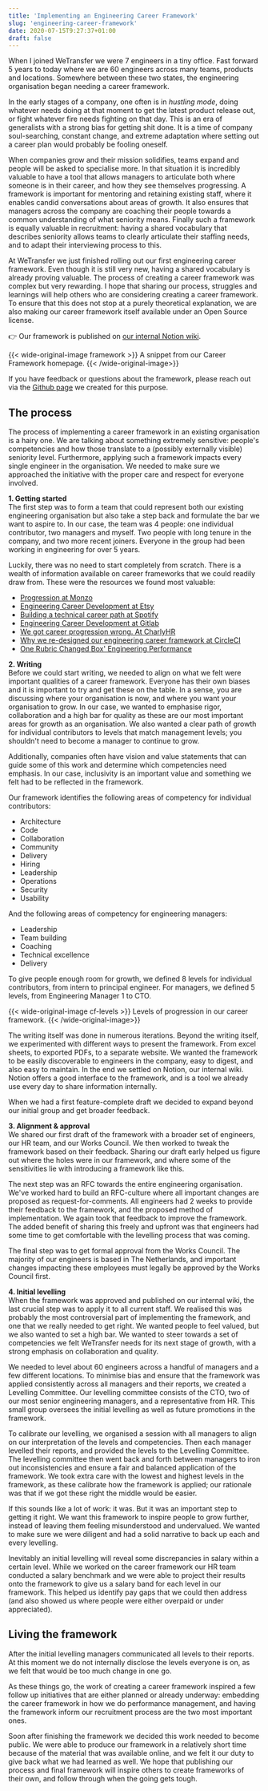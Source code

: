```yaml
---
title: 'Implementing an Engineering Career Framework'
slug: 'engineering-career-framework'
date: 2020-07-15T9:27:37+01:00
draft: false
---
```


When I joined WeTransfer we were 7 engineers in a tiny office. Fast forward 5 years to today where we are 60 engineers across many teams, products and locations. Somewhere between these two states, the engineering organisation began needing a career framework. 

In the early stages of a company, one often is in *hustling mode*, doing whatever needs doing at that moment to get the latest product release out, or fight whatever fire needs fighting on that day. This is an era of generalists with a strong bias for getting shit done. It is a time of company soul-searching, constant change, and extreme adaptation where setting out a career plan would probably be fooling oneself. 

When companies grow and their mission solidifies, teams expand and people will be asked to specialise more. In that situation it is incredibly valuable to have a tool that allows managers to articulate both where someone is in their career, and how they see themselves progressing. A framework is important for mentoring and retaining existing staff, where it enables candid conversations about areas of growth. It also ensures that managers across the company are coaching their people towards a common understanding of what seniority means. Finally such a framework is equally valuable in recruitment: having a shared vocabulary that describes seniority allows teams to clearly articulate their staffing needs, and to adapt their interviewing process to this.

At WeTransfer we just finished rolling out our first engineering career framework. Even though it is still very new, having a shared vocabulary is already proving valuable. The process of creating a career framework was complex but very rewarding. I hope that sharing our process, struggles and learnings will help others who are considering creating a career framework. To ensure that this does not stop at a purely theoretical explanation, we are also making our career framework itself available under an Open Source license.

👉 Our framework is published on [our internal Notion wiki](https://www.notion.so/wetransfer/Product-Engineering-Career-Framework-b843ab7c7b574960adc7583d56fd0dad).

{{< wide-original-image framework >}}
    A snippet from our Career Framework homepage.
{{< /wide-original-image>}}

If you have feedback or questions about the framework, please reach out via the [Github page](https://github.com/WeTransfer/product-engineering-career-framework) we created for this purpose. 

## The process

The process of implementing a career framework in an existing organisation is a hairy one. We are talking about something extremely sensitive: people's competencies and how those translate to a (possibly externally visible) seniority level. Furthermore, applying such a framework impacts every single engineer in the organisation. We needed to make sure we approached the initiative with the proper care and respect for everyone involved.

**1. Getting started**<br>
The first step was to form a team that could represent both our existing engineering organisation but also take a step back and formulate the bar we want to aspire to. In our case, the team was 4 people: one individual contributor, two managers and myself. Two people with long tenure in the company, and two more recent joiners. Everyone in the group had been working in engineering for over 5 years. 

Luckily, there was no need to start completely from scratch. There is a wealth of information available on career frameworks that we could readily draw from. These were the resources we found most valuable:

- [Progression at Monzo](https://progression.monzo.com)
- [Engineering Career Development at Etsy](https://codeascraft.com/2019/10/02/engineering-career-development-at-etsy/)
- [Building a technical career path at Spotify](https://labs.spotify.com/2016/02/08/technical-career-path/)
- [Engineering Career Development at Gitlab](https://about.gitlab.com/handbook/engineering/career-development/)
- [We got career progression wrong. At CharlyHR](https://www.charliehr.com/blog/career-progression-framework-why-2/)
- [Why we re-designed our engineering career framework at CircleCI](https://circleci.com/blog/why-we-re-designed-our-engineering-career-paths-at-circleci/)
- [One Rubric Changed Box' Engineering Performance](https://firstround.com/review/one-rubric-changed-boxs-engineering-performance-heres-how/)



**2. Writing**<br>
Before we could start writing, we needed to align on what we felt were important qualities of a career framework. Everyone has their own biases and it is important to try and get these on the table. In a sense, you are discussing where your organisation is now, and where you want your organisation to grow. In our case, we wanted to emphasise rigor, collaboration and a high bar for quality as these are our most important areas for growth as an organisation. We also wanted a clear path of growth for individual contributors to levels that match management levels; you shouldn't need to become a manager to continue to grow.

Additionally, companies often have vision and value statements that can guide some of this work and determine which competencies need emphasis. In our case, inclusivity is an important value and something we felt had to be reflected in the framework.

Our framework identifies the following areas of competency for individual contributors:

- Architecture
- Code
- Collaboration
- Community
- Delivery
- Hiring
- Leadership
- Operations
- Security
- Usability

And the following areas of competency for engineering managers:

- Leadership
- Team building
- Coaching
- Technical excellence
- Delivery

To give people enough room for growth, we defined 8 levels for individual contributors, from intern to principal engineer. For managers, we defined 5 levels, from Engineering Manager 1 to CTO.

{{< wide-original-image cf-levels >}}
    Levels of progression in our career framework.
{{< /wide-original-image>}}

The writing itself was done in numerous iterations. Beyond the writing itself, we experimented with different ways to present the framework. From excel sheets, to exported PDFs, to a separate website. We wanted the framework to be easily discoverable to engineers in the company, easy to digest, and also easy to maintain. In the end we settled on Notion, our internal wiki. Notion offers a good interface to the framework, and is a tool we already use every day to share information internally.

When we had a first feature-complete draft we decided to expand beyond our initial group and get broader feedback. 

**3. Alignment & approval**<br>
We shared our first draft of the framework with a broader set of engineers, our HR team, and our Works Council. We then worked to tweak the framework based on their feedback. Sharing our draft early helped us figure out where the holes were in our framework, and where some of the sensitivities lie with introducing a framework like this.

The next step was an RFC towards the entire engineering organisation. We've worked hard to build an RFC-culture where all important changes are proposed as request-for-comments. All engineers had 2 weeks to provide their feedback to the framework, and the proposed method of implementation. We again took that feedback to improve the framework. The added benefit of sharing this freely and upfront was that engineers had some time to get comfortable with the levelling process that was coming.

The final step was to get formal approval from the Works Council. The majority of our engineers is based in The Netherlands, and important changes impacting these employees must legally be approved by the Works Council first. 

**4. Initial levelling**<br>
When the framework was approved and published on our internal wiki, the last crucial step was to apply it to all current staff. We realised this was probably the most controversial part of implementing the framework, and one that we really needed to get right. We wanted people to feel valued, but we also wanted to set a high bar. We wanted to steer towards a set of competencies we felt WeTransfer needs for its next stage of growth, with a strong emphasis on collaboration and quality.

We needed to level about 60 engineers across a handful of managers and a few different locations. To minimise bias and ensure that the framework was applied consistently across all managers and their reports, we created a Levelling Committee.  Our levelling committee consists of the CTO, two of our most senior engineering managers, and a representative from HR. This small group oversees the initial levelling as well as future promotions in the framework. 

To calibrate our levelling, we organised a session with all managers to align on our interpretation of the levels and competencies. Then each manager levelled their reports, and provided the levels to the Levelling Committee. The levelling committee then went back and forth between managers to iron out inconsistencies and ensure a fair and balanced application of the framework. We took extra care with the lowest and highest levels in the framework, as these calibrate how the framework is applied; our rationale was that if we got these right the middle would be easier. 

If this sounds like a lot of work: it was. But it was an important step to getting it right. We want this framework to inspire people to grow further, instead of leaving them feeling misunderstood and undervalued. We wanted to make sure we were diligent and had a solid narrative to back up each and every levelling.

Inevitably an initial levelling will reveal some discrepancies in salary within a certain level. While we worked on the career framework our HR team conducted a salary benchmark and we were able to project their results onto the framework to give us a salary band for each level in our framework. This helped us identify pay gaps that we could then address (and also showed us where people were either overpaid or under appreciated).

## Living the framework
After the initial levelling managers communicated all levels to their reports. At this moment we do not internally disclose the levels everyone is on, as we felt that would be too much change in one go. 

As these things go, the work of creating a career framework  inspired a few follow up initiatives that are either planned or already underway: embedding the career framework in how we do performance management, and having the framework inform our recruitment process are the two most important ones.

Soon after finishing the framework we decided this work needed to become public. We were able to produce our framework in a relatively short time because of the material that was available online, and we felt it our duty to give back what we had learned as well. We hope that publishing our process and final framework will inspire others to create frameworks of their own, and follow through when the going gets tough.